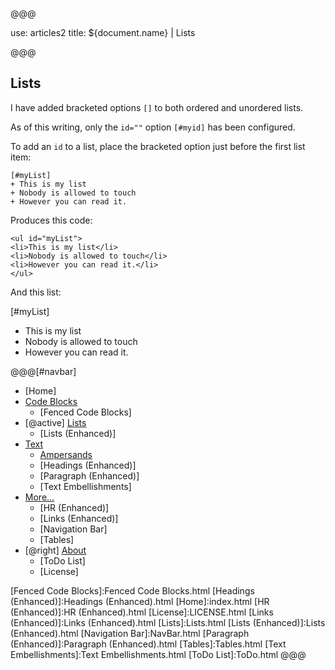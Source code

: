 @@@

use: articles2
title: ${document.name} | Lists

@@@


## Lists

I have added bracketed options `[]` to both ordered and unordered lists.

As of this writing, only the `id=""` option `[#myid]` has been configured.

To add an `id` to a list, place the bracketed option just before the first list
item:

~~~
[#myList]
+ This is my list
+ Nobody is allowed to touch
+ However you can read it.
~~~
Produces this code:
~~~
<ul id="myList">
<li>This is my list</li>
<li>Nobody is allowed to touch</li>
<li>However you can read it.</li>
</ul>
~~~
And this list:

[#myList]
+ This is my list
+ Nobody is allowed to touch
+ However you can read it.



@@@[#navbar]
- [Home]
- [Code Blocks](#)
    - [Fenced Code Blocks]
- [@active] [Lists](#)
    - [Lists (Enhanced)]
- [Text](#)
    - [Ampersands]
    - [Headings (Enhanced)]
    - [Paragraph (Enhanced)]
    - [Text Embellishments]
- [More...](#)
    - [HR (Enhanced)]
    - [Links (Enhanced)]
    - [Navigation Bar]
    - [Tables]
- [@right] [About]
    - [ToDo List]
    - [License]


[About]:About.html
[Ampersands]:Ampersands.html
[Fenced Code Blocks]:Fenced Code Blocks.html
[Headings (Enhanced)]:Headings (Enhanced).html
[Home]:index.html
[HR (Enhanced)]:HR (Enhanced).html
[License]:LICENSE.html
[Links (Enhanced)]:Links (Enhanced).html
[Lists]:Lists.html
[Lists (Enhanced)]:Lists (Enhanced).html
[Navigation Bar]:NavBar.html
[Paragraph (Enhanced)]:Paragraph (Enhanced).html
[Tables]:Tables.html
[Text Embellishments]:Text Embellishments.html
[ToDo List]:ToDo.html
@@@
